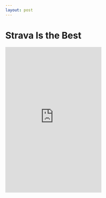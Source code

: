 ```yaml
---
layout: post
---
```


# Strava Is the Best

<iframe height='454' width='300' frameborder='0' allowtransparency='true' scrolling='no' src='http://app.strava.com/athletes/1620194/latest-rides/e5f2cea8a807ef96646e9f6644e97395ab22b9dc'></iframe>